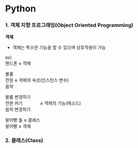 # Python

### 1. 객체 지향 프로그래밍(Object Oriented Programming)

<b>객체</b>
- 객체는 특수한 기능을 할 수 있으며 상호작용이 가능

ex)  
핸드폰 <b>=</b> 객체  
  
볼륨  
전원 <b>=</b> 객체의 속성(인스턴스 변수)    
음악  

볼륨 변경하기  
전원 켜기　　　　<b>=</b> 객체의 기능(메소드)  
음악 변경하기  

붕어빵 틀 <b>=</b> 클래스  
붕어빵 <b>=</b> 객체  

### 2. 클래스(Class)
